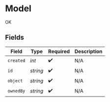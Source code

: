 # Model

OK


## Fields

| Field              | Type               | Required           | Description        |
| ------------------ | ------------------ | ------------------ | ------------------ |
| `created`          | *int*              | :heavy_check_mark: | N/A                |
| `id`               | *string*           | :heavy_check_mark: | N/A                |
| `object`           | *string*           | :heavy_check_mark: | N/A                |
| `ownedBy`          | *string*           | :heavy_check_mark: | N/A                |
